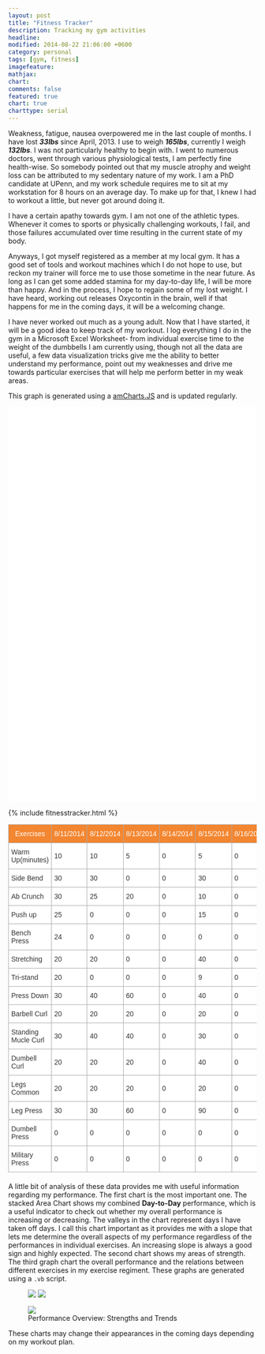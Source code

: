 ```yaml
---
layout: post
title: "Fitness Tracker"
description: Tracking my gym activities
headline: 
modified: 2014-08-22 21:06:00 +0600
category: personal
tags: [gym, fitness]
imagefeature: 
mathjax: 
chart: 
comments: false
featured: true
chart: true
charttype: serial
---
```

Weakness, fatigue, nausea overpowered me in the last couple of months. I have lost ***33lbs*** since April, 2013. I use to weigh ***165lbs***, currently I weigh ***132lbs***. I was not particularly healthy to begin with. I went to numerous doctors, went through various physiological tests, I am perfectly fine health-wise. So somebody pointed out that my muscle atrophy and weight loss can be attributed to my sedentary nature of my work. I am a PhD candidate at UPenn, and my work schedule requires me to sit at my workstation for 8 hours on an average day. To make up for that, I knew I had to workout a little, but never got around doing it.

I have a certain apathy towards gym. I am not one of the athletic types. Whenever it comes to sports or physically challenging workouts, I fail, and those failures accumulated over time resulting in the current state of my body.

Anyways, I got myself registered as a member at my local gym. It has a good set of tools and workout machines which I do not hope to use, but reckon my trainer will force me to use those sometime in the near future. As long as I can get some added stamina for my day-to-day life, I will be more than happy. And in the process, I hope to regain some of my lost weight. I have heard, working out releases Oxycontin in the brain, well if that happens for me in the coming days, it will be a welcoming change.

I have never worked out much as a young adult. Now that I have started, it will be a good idea to keep track of my workout. I log everything I do in the gym in a Microsoft Excel Worksheet- from individual exercise time to the weight of the dumbbells I am currently using, though not all the data are useful, a few data visualization tricks give me the ability to better understand my performance, point out my weaknesses and drive me towards particular exercises that will help me perform better in my weak areas.

This graph is generated using a [amCharts.JS](http://www.amcharts.com/) and is updated regularly.

<div id="chartdiv" style="width: 100%; height: 800px; background-color: #FFFFFF;" ></div>

<script type="text/javascript" src="http://cdn.amcharts.com/lib/3/exporting/amexport.js"></script>
<script type="text/javascript" src="http://cdn.amcharts.com/lib/3/exporting/canvg.js"></script>
<script type="text/javascript" src="http://cdn.amcharts.com/lib/3/exporting/rgbcolor.js"></script>
<script type="text/javascript" src="http://cdn.amcharts.com/lib/3/exporting/filesaver.js"></script>

{% include fitnesstracker.html %}

<style type="text/css">
.tg  {border-collapse:collapse;border-spacing:0;border-color:#aaa;margin:0px auto; margin-bottom: 20px; margin-top: 15px;}
.tg td{font-family:Arial, sans-serif;font-size:14px;padding:10px 5px;border-style:solid;border-width:1px;overflow:hidden;word-break:normal;border-color:#aaa;color:#333;background-color:#fff;}
.tg th{font-family:Arial, sans-serif;font-size:14px;font-weight:normal;padding:10px 5px;border-style:solid;border-width:1px;overflow:hidden;word-break:normal;border-color:#aaa;color:#fff;background-color:#f38630;}
.tg .tg-z2zr{background-color:#FCFBE3}
</style>
<table class="tg" style="width:100%">
  <tr>
    <th class="tg-031e">Exercises</th>
    <th class="tg-031e">8/11/2014</th>
    <th class="tg-031e">8/12/2014</th>
    <th class="tg-031e">8/13/2014</th>
    <th class="tg-031e">8/14/2014</th>
    <th class="tg-031e">8/15/2014</th>
    <th class="tg-031e">8/16/2014</th>
    <th class="tg-031e">8/17/2014</th>
    <th class="tg-031e">8/18/2014</th>
    <th class="tg-031e">8/19/2014</th>
    <th class="tg-031e">8/20/2014</th>
    <th class="tg-031e">8/21/2014</th>
    <th class="tg-031e">8/22/2014</th>
  </tr>
  <tr>
    <td class="tg-031e">Warm Up(minutes)</td>
    <td class="tg-031e">10</td>
    <td class="tg-031e">10</td>
    <td class="tg-031e">5</td>
    <td class="tg-031e">0</td>
    <td class="tg-031e">5</td>
    <td class="tg-031e">0</td>
    <td class="tg-031e">5</td>
    <td class="tg-031e">10</td>
    <td class="tg-031e">10</td>
    <td class="tg-031e">10</td>
    <td class="tg-031e">0</td>
    <td class="tg-031e">5</td>
  </tr>
  <tr>
    <td class="tg-031e">Side Bend</td>
    <td class="tg-031e">30</td>
    <td class="tg-031e">30</td>
    <td class="tg-031e">0</td>
    <td class="tg-031e">0</td>
    <td class="tg-031e">30</td>
    <td class="tg-031e">0</td>
    <td class="tg-031e">30</td>
    <td class="tg-031e">30</td>
    <td class="tg-031e">30</td>
    <td class="tg-031e">30</td>
    <td class="tg-031e">0</td>
    <td class="tg-031e">50</td>
  </tr>
  <tr>
    <td class="tg-031e">Ab Crunch</td>
    <td class="tg-031e">30</td>
    <td class="tg-031e">25</td>
    <td class="tg-031e">20</td>
    <td class="tg-031e">0</td>
    <td class="tg-031e">10</td>
    <td class="tg-031e">0</td>
    <td class="tg-031e">5</td>
    <td class="tg-031e">0</td>
    <td class="tg-031e">30</td>
    <td class="tg-031e">30</td>
    <td class="tg-031e">0</td>
    <td class="tg-031e">50</td>
  </tr>
  <tr>
    <td class="tg-031e">Push up</td>
    <td class="tg-031e">25</td>
    <td class="tg-031e">0</td>
    <td class="tg-031e">0</td>
    <td class="tg-031e">0</td>
    <td class="tg-031e">15</td>
    <td class="tg-031e">0</td>
    <td class="tg-031e">5</td>
    <td class="tg-031e">0</td>
    <td class="tg-031e">30</td>
    <td class="tg-031e">30</td>
    <td class="tg-031e">0</td>
    <td class="tg-031e">45</td>
  </tr>
  <tr>
    <td class="tg-031e">Bench Press</td>
    <td class="tg-031e">24</td>
    <td class="tg-031e">0</td>
    <td class="tg-031e">0</td>
    <td class="tg-031e">0</td>
    <td class="tg-031e">0</td>
    <td class="tg-031e">0</td>
    <td class="tg-031e">3</td>
    <td class="tg-031e">10</td>
    <td class="tg-031e">30</td>
    <td class="tg-031e">10</td>
    <td class="tg-031e">0</td>
    <td class="tg-031e">10</td>
  </tr>
  <tr>
    <td class="tg-031e">Stretching</td>
    <td class="tg-031e">20</td>
    <td class="tg-031e">20</td>
    <td class="tg-031e">0</td>
    <td class="tg-031e">0</td>
    <td class="tg-031e">40</td>
    <td class="tg-031e">0</td>
    <td class="tg-031e">20</td>
    <td class="tg-031e">30</td>
    <td class="tg-031e">20</td>
    <td class="tg-031e">20</td>
    <td class="tg-031e">0</td>
    <td class="tg-031e">0</td>
  </tr>
  <tr>
    <td class="tg-031e">Tri-stand</td>
    <td class="tg-031e">20</td>
    <td class="tg-031e">0</td>
    <td class="tg-031e">0</td>
    <td class="tg-031e">0</td>
    <td class="tg-031e">9</td>
    <td class="tg-031e">0</td>
    <td class="tg-031e">2</td>
    <td class="tg-031e">0</td>
    <td class="tg-031e">0</td>
    <td class="tg-031e">0</td>
    <td class="tg-031e">0</td>
    <td class="tg-031e">0</td>
  </tr>
  <tr>
    <td class="tg-031e">Press Down</td>
    <td class="tg-031e">30</td>
    <td class="tg-031e">40</td>
    <td class="tg-031e">60</td>
    <td class="tg-031e">0</td>
    <td class="tg-031e">40</td>
    <td class="tg-031e">0</td>
    <td class="tg-031e">30</td>
    <td class="tg-031e">50</td>
    <td class="tg-031e">50</td>
    <td class="tg-031e">70</td>
    <td class="tg-031e">0</td>
    <td class="tg-031e">80</td>
  </tr>
  <tr>
    <td class="tg-031e">Barbell Curl</td>
    <td class="tg-031e">20</td>
    <td class="tg-031e">20</td>
    <td class="tg-031e">20</td>
    <td class="tg-031e">0</td>
    <td class="tg-031e">20</td>
    <td class="tg-031e">0</td>
    <td class="tg-031e">20</td>
    <td class="tg-031e">20</td>
    <td class="tg-031e">30</td>
    <td class="tg-031e">40</td>
    <td class="tg-031e">0</td>
    <td class="tg-031e">50</td>
  </tr>
  <tr>
    <td class="tg-031e">Standing Mucle Curl</td>
    <td class="tg-031e">30</td>
    <td class="tg-031e">40</td>
    <td class="tg-031e">40</td>
    <td class="tg-031e">0</td>
    <td class="tg-031e">30</td>
    <td class="tg-031e">0</td>
    <td class="tg-031e">10</td>
    <td class="tg-031e">50</td>
    <td class="tg-031e">40</td>
    <td class="tg-031e">30</td>
    <td class="tg-031e">0</td>
    <td class="tg-031e">50</td>
  </tr>
  <tr>
    <td class="tg-031e">Dumbell Curl</td>
    <td class="tg-031e">20</td>
    <td class="tg-031e">20</td>
    <td class="tg-031e">20</td>
    <td class="tg-031e">0</td>
    <td class="tg-031e">40</td>
    <td class="tg-031e">0</td>
    <td class="tg-031e">20</td>
    <td class="tg-031e">40</td>
    <td class="tg-031e">30</td>
    <td class="tg-031e">30</td>
    <td class="tg-031e">0</td>
    <td class="tg-031e">60</td>
  </tr>
  <tr>
    <td class="tg-031e">Legs Common</td>
    <td class="tg-031e">20</td>
    <td class="tg-031e">20</td>
    <td class="tg-031e">20</td>
    <td class="tg-031e">0</td>
    <td class="tg-031e">20</td>
    <td class="tg-031e">0</td>
    <td class="tg-031e">20</td>
    <td class="tg-031e">20</td>
    <td class="tg-031e">20</td>
    <td class="tg-031e">20</td>
    <td class="tg-031e">0</td>
    <td class="tg-031e">40</td>
  </tr>
  <tr>
    <td class="tg-031e">Leg Press</td>
    <td class="tg-031e">30</td>
    <td class="tg-031e">30</td>
    <td class="tg-031e">60</td>
    <td class="tg-031e">0</td>
    <td class="tg-031e">90</td>
    <td class="tg-031e">0</td>
    <td class="tg-031e">30</td>
    <td class="tg-031e">30</td>
    <td class="tg-031e">50</td>
    <td class="tg-031e">60</td>
    <td class="tg-031e">0</td>
    <td class="tg-031e">60</td>
  </tr>
  <tr>
    <td class="tg-031e">Dumbell Press</td>
    <td class="tg-031e">0</td>
    <td class="tg-031e">0</td>
    <td class="tg-031e">0</td>
    <td class="tg-031e">0</td>
    <td class="tg-031e">0</td>
    <td class="tg-031e">0</td>
    <td class="tg-031e">0</td>
    <td class="tg-031e">30</td>
    <td class="tg-031e">30</td>
    <td class="tg-031e">30</td>
    <td class="tg-031e">0</td>
    <td class="tg-031e">50</td>
  </tr>
  <tr>
    <td class="tg-031e">Military Press</td>
    <td class="tg-031e">0</td>
    <td class="tg-031e">0</td>
    <td class="tg-031e">0</td>
    <td class="tg-031e">0</td>
    <td class="tg-031e">0</td>
    <td class="tg-031e">0</td>
    <td class="tg-031e">0</td>
    <td class="tg-031e">44</td>
    <td class="tg-031e">30</td>
    <td class="tg-031e">30</td>
    <td class="tg-031e">0</td>
    <td class="tg-031e">40</td>
  </tr>
</table>

A little bit of analysis of these data provides me with useful information regarding my performance. The first chart is the most important one. The stacked Area Chart shows my combined **Day-to-Day** performance, which is a useful indicator to check out whether my overall performance is increasing or decreasing. The valleys in the chart represent days I have taken off days. I call this chart important as it provides me with a slope that lets me determine the overall aspects of my performance regardless of the performances in individual exercises. An increasing slope is always a good sign and highly expected. The second chart shows my areas of strength. The third graph chart the overall performance and the relations between different exercises in my exercise regiment. These graphs are generated using a `.vb` script.

<figure class="half">
	<a href="{{ site.url }}/images/overview.jpg" title="Overview"><img src="{{ site.url }}/images/overview.jpg"></a>
	<a href="{{ site.url }}/images/strengths.jpg" title="Performance Overview: Trends"><img src="{{ site.url }}/images/strengths.jpg"></a>
</figure>
<figure>
  <a href="{{ site.url }}/images/trends.jpg" title="Strengths"><img src="{{ site.url }}/images/trends.jpg"></a>
  <figcaption>Performance Overview: Strengths and Trends</figcaption>
</figure>

These charts may change their appearances in the coming days depending on my workout plan.